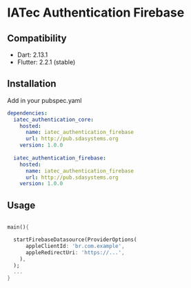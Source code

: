 # IATec Authentication Firebase

## Compatibility

- Dart: 2.13.1
- Flutter: 2.2.1 (stable)

## Installation

Add in your pubspec.yaml
```yaml
dependencies:
  iatec_authentication_core:
    hosted:
      name: iatec_authentication_firebase
      url: http://pub.sdasystems.org
    version: 1.0.0
    
  iatec_authentication_firebase:
    hosted:
      name: iatec_authentication_firebase
      url: http://pub.sdasystems.org
    version: 1.0.0
```



## Usage

```dart

main(){

  startFirebaseDatasource(ProviderOptions(
      appleClientId: 'br.com.example', 
      appleRedirectUri: 'https://...',
    ),
  );
  ...
}

```